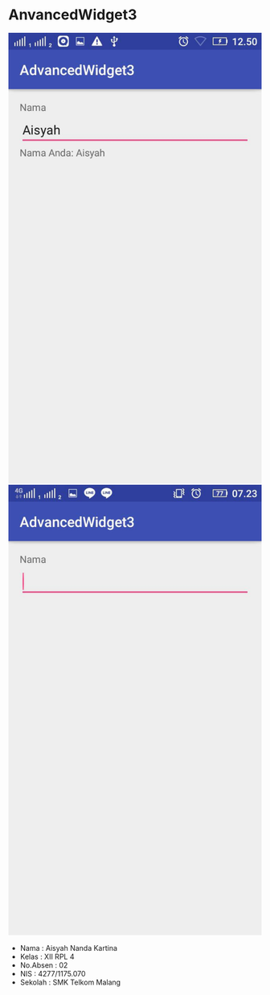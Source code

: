 # AnvancedWidget3

![screenshoot](IMG_7779.JPG)
![screenshoot2](IMG_7785.JPG)

* Nama      : Aisyah Nanda Kartina
* Kelas     : XII RPL 4
* No.Absen  : 02
* NIS       : 4277/1175.070
* Sekolah   : SMK Telkom Malang
